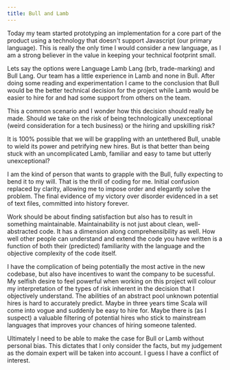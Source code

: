 ```yaml
---
title: Bull and Lamb
---
```


Today my team started prototyping an implementation for a core part of the product
using a technology that doesn't support Javascript (our primary language). This is
really the only time I would consider a new language, as I am a strong believer in
the value in keeping your technical footprint small.

Lets say the options were Language Lamb Lang (brb, trade-marking) and Bull Lang.
Our team has a little experience in Lamb and none in Bull. After doing some
reading and experimentation I came to the conclusion that Bull would be the better
technical decision for the project while Lamb would be easier to hire for and had
some support from others on the team.

This a common scenario and I wonder how this decision should really be made. Should 
we take on the risk of being technologically unexceptional (weird consideration for
a tech business) or the hiring and upskilling risk?

It is 100% possible that we will be grappling with an untethered Bull, unable to
wield its power and petrifying new hires. But is that better than being stuck with
an uncomplicated Lamb, familiar and easy to tame but utterly unexceptional?

I am the kind of person that wants to grapple with the Bull, fully expecting to
bend it to my will. That is the thrill of coding for me. Initial confusion replaced
by clarity, allowing me to impose order and elegantly solve the problem. The final
evidence of my victory over disorder evidenced in a set of text files, committed
into history forever.

Work should be about finding satisfaction but also has to result in something
maintainable. Maintainability is not just about clean, well-abstracted code. It
has a dimension along comprehensibility as well. How well other people can understand
and extend the code you have written is a function of both their (predicted)
familiarity with the language and the objective complexity of the code itself.

I have the complication of being potentially the most active in the new codebase,
but also have incentives to want the company to be sucessful. My selfish desire
to feel powerful when working on this project will colour my interpretation of
the types of risk inherent in the decision that I objectively understand. The
abilities of an abstract pool unknown potential hires is hard to accurately predict.
Maybe in three years time Scala will come into vogue and suddenly be easy to hire for.
Maybe there is (as I suspect) a valuable filtering of potential hires who stick to
mainstream languages that improves your chances of hiring someone talented.

Ultimately I need to be able to make the case for Bull or Lamb without personal bias. This
dictates that I only consider the facts, but my judgement as the domain expert will be
taken into account. I guess I have a conflict of interest.



